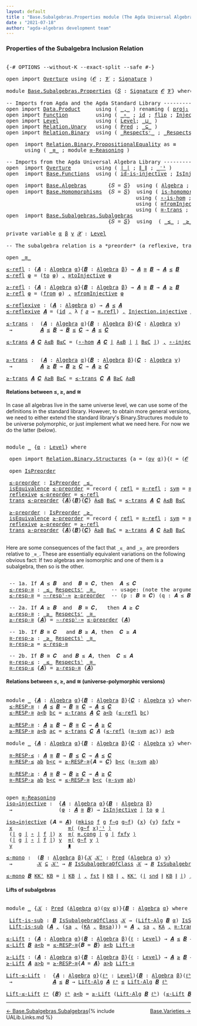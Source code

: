 ```yaml
---
layout: default
title : "Base.Subalgebras.Properties module (The Agda Universal Algebra Library)"
date : "2021-07-18"
author: "agda-algebras development team"
---
```


### <a id="properties-of-the-subalgebra-inclusion-relation">Properties of the Subalgebra Inclusion Relation</a>

<pre class="Agda">

<a id="296" class="Symbol">{-#</a> <a id="300" class="Keyword">OPTIONS</a> <a id="308" class="Pragma">--without-K</a> <a id="320" class="Pragma">--exact-split</a> <a id="334" class="Pragma">--safe</a> <a id="341" class="Symbol">#-}</a>

<a id="346" class="Keyword">open</a> <a id="351" class="Keyword">import</a> <a id="358" href="Overture.html" class="Module">Overture</a> <a id="367" class="Keyword">using</a> <a id="373" class="Symbol">(</a><a id="374" href="Overture.Signatures.html#648" class="Generalizable">𝓞</a> <a id="376" class="Symbol">;</a> <a id="378" href="Overture.Signatures.html#650" class="Generalizable">𝓥</a> <a id="380" class="Symbol">;</a> <a id="382" href="Overture.Signatures.html#3303" class="Function">Signature</a> <a id="392" class="Symbol">)</a>

<a id="395" class="Keyword">module</a> <a id="402" href="Base.Subalgebras.Properties.html" class="Module">Base.Subalgebras.Properties</a> <a id="430" class="Symbol">{</a><a id="431" href="Base.Subalgebras.Properties.html#431" class="Bound">𝑆</a> <a id="433" class="Symbol">:</a> <a id="435" href="Overture.Signatures.html#3303" class="Function">Signature</a> <a id="445" href="Overture.Signatures.html#648" class="Generalizable">𝓞</a> <a id="447" href="Overture.Signatures.html#650" class="Generalizable">𝓥</a><a id="448" class="Symbol">}</a> <a id="450" class="Keyword">where</a>

<a id="457" class="Comment">-- Imports from Agda and the Agda Standard Library -------------------------------</a>
<a id="540" class="Keyword">open</a> <a id="545" class="Keyword">import</a> <a id="552" href="Data.Product.html" class="Module">Data.Product</a>     <a id="569" class="Keyword">using</a> <a id="575" class="Symbol">(</a> <a id="577" href="Agda.Builtin.Sigma.html#236" class="InductiveConstructor Operator">_,_</a> <a id="581" class="Symbol">)</a> <a id="583" class="Keyword">renaming</a> <a id="592" class="Symbol">(</a> <a id="594" href="Agda.Builtin.Sigma.html#252" class="Field">proj₁</a> <a id="600" class="Symbol">to</a> <a id="603" class="Field">fst</a> <a id="607" class="Symbol">;</a> <a id="609" href="Agda.Builtin.Sigma.html#264" class="Field">proj₂</a> <a id="615" class="Symbol">to</a> <a id="618" class="Field">snd</a> <a id="622" class="Symbol">)</a>
<a id="624" class="Keyword">open</a> <a id="629" class="Keyword">import</a> <a id="636" href="Function.html" class="Module">Function</a>         <a id="653" class="Keyword">using</a> <a id="659" class="Symbol">(</a> <a id="661" href="Function.Base.html#1031" class="Function Operator">_∘_</a> <a id="665" class="Symbol">;</a> <a id="667" href="Function.Base.html#615" class="Function">id</a> <a id="670" class="Symbol">;</a> <a id="672" href="Function.Base.html#1554" class="Function">flip</a> <a id="677" class="Symbol">;</a> <a id="679" href="Function.Bundles.html#2240" class="Record">Injection</a> <a id="689" class="Symbol">)</a>
<a id="691" class="Keyword">open</a> <a id="696" class="Keyword">import</a> <a id="703" href="Level.html" class="Module">Level</a>            <a id="720" class="Keyword">using</a> <a id="726" class="Symbol">(</a> <a id="728" href="Agda.Primitive.html#597" class="Postulate">Level</a><a id="733" class="Symbol">;</a> <a id="735" href="Agda.Primitive.html#810" class="Primitive Operator">_⊔_</a> <a id="739" class="Symbol">)</a>
<a id="741" class="Keyword">open</a> <a id="746" class="Keyword">import</a> <a id="753" href="Relation.Unary.html" class="Module">Relation.Unary</a>   <a id="770" class="Keyword">using</a> <a id="776" class="Symbol">(</a> <a id="778" href="Relation.Unary.html#1101" class="Function">Pred</a> <a id="783" class="Symbol">;</a> <a id="785" href="Relation.Unary.html#1742" class="Function Operator">_⊆_</a> <a id="789" class="Symbol">)</a>
<a id="791" class="Keyword">open</a> <a id="796" class="Keyword">import</a> <a id="803" href="Relation.Binary.html" class="Module">Relation.Binary</a>  <a id="820" class="Keyword">using</a> <a id="826" class="Symbol">(</a> <a id="828" href="Relation.Binary.Definitions.html#3861" class="Function Operator">_Respectsʳ_</a> <a id="840" class="Symbol">;</a> <a id="842" href="Relation.Binary.Definitions.html#4026" class="Function Operator">_Respectsˡ_</a> <a id="854" class="Symbol">)</a>

<a id="857" class="Keyword">open</a>  <a id="863" class="Keyword">import</a> <a id="870" href="Relation.Binary.PropositionalEquality.html" class="Module">Relation.Binary.PropositionalEquality</a> <a id="908" class="Symbol">as</a> <a id="911" class="Module">≡</a>
      <a id="919" class="Keyword">using</a> <a id="925" class="Symbol">(</a> <a id="927" href="Agda.Builtin.Equality.html#151" class="Datatype Operator">_≡_</a> <a id="931" class="Symbol">;</a> <a id="933" class="Keyword">module</a> <a id="940" href="Relation.Binary.PropositionalEquality.Core.html#2708" class="Module">≡-Reasoning</a> <a id="952" class="Symbol">)</a>

<a id="955" class="Comment">-- Imports from the Agda Universal Algebra Library --------------------</a>
<a id="1027" class="Keyword">open</a>  <a id="1033" class="Keyword">import</a> <a id="1040" href="Overture.html" class="Module">Overture</a>        <a id="1056" class="Keyword">using</a> <a id="1062" class="Symbol">(</a> <a id="1064" href="Overture.Basic.html#4326" class="Function Operator">∣_∣</a> <a id="1068" class="Symbol">;</a> <a id="1070" href="Overture.Basic.html#4364" class="Function Operator">∥_∥</a> <a id="1074" class="Symbol">;</a> <a id="1076" href="Overture.Basic.html#4920" class="Function Operator">_⁻¹</a> <a id="1080" class="Symbol">)</a>
<a id="1082" class="Keyword">open</a>  <a id="1088" class="Keyword">import</a> <a id="1095" href="Base.Functions.html" class="Module">Base.Functions</a>  <a id="1111" class="Keyword">using</a> <a id="1117" class="Symbol">(</a> <a id="1119" href="Base.Functions.Injective.html#1144" class="Function">id-is-injective</a> <a id="1135" class="Symbol">;</a> <a id="1137" href="Base.Functions.Injective.html#1259" class="Function">IsInjective</a> <a id="1149" class="Symbol">;</a> <a id="1151" href="Base.Functions.Injective.html#1414" class="Function">∘-injective</a> <a id="1163" class="Symbol">)</a>

<a id="1166" class="Keyword">open</a>  <a id="1172" class="Keyword">import</a> <a id="1179" href="Base.Algebras.html" class="Module">Base.Algebras</a>       <a id="1199" class="Symbol">{</a><a id="1200" class="Argument">𝑆</a> <a id="1202" class="Symbol">=</a> <a id="1204" href="Base.Subalgebras.Properties.html#431" class="Bound">𝑆</a><a id="1205" class="Symbol">}</a>  <a id="1208" class="Keyword">using</a> <a id="1214" class="Symbol">(</a> <a id="1216" href="Base.Algebras.Basic.html#2774" class="Function">Algebra</a> <a id="1224" class="Symbol">;</a> <a id="1226" href="Base.Algebras.Basic.html#7180" class="Function">Lift-Alg</a> <a id="1235" class="Symbol">;</a> <a id="1237" href="Base.Algebras.Products.html#3097" class="Function">ov</a> <a id="1240" class="Symbol">)</a>
<a id="1242" class="Keyword">open</a>  <a id="1248" class="Keyword">import</a> <a id="1255" href="Base.Homomorphisms.html" class="Module">Base.Homomorphisms</a>  <a id="1275" class="Symbol">{</a><a id="1276" class="Argument">𝑆</a> <a id="1278" class="Symbol">=</a> <a id="1280" href="Base.Subalgebras.Properties.html#431" class="Bound">𝑆</a><a id="1281" class="Symbol">}</a>  <a id="1284" class="Keyword">using</a> <a id="1290" class="Symbol">(</a> <a id="1292" href="Base.Homomorphisms.Basic.html#2625" class="Function">is-homomorphism</a> <a id="1308" class="Symbol">;</a> <a id="1310" href="Base.Homomorphisms.Properties.html#1458" class="Function">∘-hom</a> <a id="1316" class="Symbol">)</a>
                                          <a id="1360" class="Keyword">using</a> <a id="1366" class="Symbol">(</a> <a id="1368" href="Base.Homomorphisms.Properties.html#1774" class="Function">∘-is-hom</a> <a id="1377" class="Symbol">;</a> <a id="1379" href="Base.Homomorphisms.Isomorphisms.html#2018" class="Record Operator">_≅_</a> <a id="1383" class="Symbol">;</a> <a id="1385" href="Base.Homomorphisms.Isomorphisms.html#3508" class="Function">≅toInjective</a> <a id="1398" class="Symbol">)</a>
                                          <a id="1442" class="Keyword">using</a> <a id="1448" class="Symbol">(</a> <a id="1450" href="Base.Homomorphisms.Isomorphisms.html#3842" class="Function">≅fromInjective</a> <a id="1465" class="Symbol">;</a> <a id="1467" href="Base.Homomorphisms.Isomorphisms.html#2874" class="Function">≅-refl</a> <a id="1474" class="Symbol">;</a> <a id="1476" href="Base.Homomorphisms.Isomorphisms.html#2968" class="Function">≅-sym</a> <a id="1482" class="Symbol">)</a>
                                          <a id="1526" class="Keyword">using</a> <a id="1532" class="Symbol">(</a> <a id="1534" href="Base.Homomorphisms.Isomorphisms.html#3057" class="Function">≅-trans</a> <a id="1542" class="Symbol">;</a> <a id="1544" href="Base.Homomorphisms.Isomorphisms.html#4417" class="Function">Lift-≅</a> <a id="1551" class="Symbol">;</a> <a id="1553" href="Base.Homomorphisms.Isomorphisms.html#2108" class="InductiveConstructor">mkiso</a> <a id="1559" class="Symbol">)</a>
<a id="1561" class="Keyword">open</a>  <a id="1567" class="Keyword">import</a> <a id="1574" href="Base.Subalgebras.Subalgebras.html" class="Module">Base.Subalgebras.Subalgebras</a>
                                 <a id="1636" class="Symbol">{</a><a id="1637" class="Argument">𝑆</a> <a id="1639" class="Symbol">=</a> <a id="1641" href="Base.Subalgebras.Properties.html#431" class="Bound">𝑆</a><a id="1642" class="Symbol">}</a>  <a id="1645" class="Keyword">using</a>  <a id="1652" class="Symbol">(</a> <a id="1654" href="Base.Subalgebras.Subalgebras.html#1868" class="Function Operator">_≤_</a> <a id="1658" class="Symbol">;</a> <a id="1660" href="Base.Subalgebras.Subalgebras.html#2017" class="Function Operator">_≥_</a> <a id="1664" class="Symbol">;</a> <a id="1666" href="Base.Subalgebras.Subalgebras.html#5385" class="Function Operator">_IsSubalgebraOfClass_</a> <a id="1688" class="Symbol">)</a>

<a id="1691" class="Keyword">private</a> <a id="1699" class="Keyword">variable</a> <a id="1708" href="Base.Subalgebras.Properties.html#1708" class="Generalizable">α</a> <a id="1710" href="Base.Subalgebras.Properties.html#1710" class="Generalizable">β</a> <a id="1712" href="Base.Subalgebras.Properties.html#1712" class="Generalizable">γ</a> <a id="1714" href="Base.Subalgebras.Properties.html#1714" class="Generalizable">𝓧</a> <a id="1716" class="Symbol">:</a> <a id="1718" href="Agda.Primitive.html#597" class="Postulate">Level</a>

<a id="1725" class="Comment">-- The subalgebra relation is a *preorder* (a reflexive, transitive, binary relation).</a>

<a id="1813" class="Keyword">open</a> <a id="1818" href="Base.Homomorphisms.Isomorphisms.html#2018" class="Module Operator">_≅_</a>

<a id="≤-refl"></a><a id="1823" href="Base.Subalgebras.Properties.html#1823" class="Function">≤-refl</a> <a id="1830" class="Symbol">:</a> <a id="1832" class="Symbol">{</a><a id="1833" href="Base.Subalgebras.Properties.html#1833" class="Bound">𝑨</a> <a id="1835" class="Symbol">:</a> <a id="1837" href="Base.Algebras.Basic.html#2774" class="Function">Algebra</a> <a id="1845" href="Base.Subalgebras.Properties.html#1708" class="Generalizable">α</a><a id="1846" class="Symbol">}{</a><a id="1848" href="Base.Subalgebras.Properties.html#1848" class="Bound">𝑩</a> <a id="1850" class="Symbol">:</a> <a id="1852" href="Base.Algebras.Basic.html#2774" class="Function">Algebra</a> <a id="1860" href="Base.Subalgebras.Properties.html#1710" class="Generalizable">β</a><a id="1861" class="Symbol">}</a> <a id="1863" class="Symbol">→</a> <a id="1865" href="Base.Subalgebras.Properties.html#1833" class="Bound">𝑨</a> <a id="1867" href="Base.Homomorphisms.Isomorphisms.html#2018" class="Record Operator">≅</a> <a id="1869" href="Base.Subalgebras.Properties.html#1848" class="Bound">𝑩</a> <a id="1871" class="Symbol">→</a> <a id="1873" href="Base.Subalgebras.Properties.html#1833" class="Bound">𝑨</a> <a id="1875" href="Base.Subalgebras.Subalgebras.html#1868" class="Function Operator">≤</a> <a id="1877" href="Base.Subalgebras.Properties.html#1848" class="Bound">𝑩</a>
<a id="1879" href="Base.Subalgebras.Properties.html#1823" class="Function">≤-refl</a> <a id="1886" href="Base.Subalgebras.Properties.html#1886" class="Bound">φ</a> <a id="1888" class="Symbol">=</a> <a id="1890" class="Symbol">(</a><a id="1891" href="Base.Homomorphisms.Isomorphisms.html#2123" class="Field">to</a> <a id="1894" href="Base.Subalgebras.Properties.html#1886" class="Bound">φ</a><a id="1895" class="Symbol">)</a> <a id="1897" href="Agda.Builtin.Sigma.html#236" class="InductiveConstructor Operator">,</a> <a id="1899" href="Base.Homomorphisms.Isomorphisms.html#3508" class="Function">≅toInjective</a> <a id="1912" href="Base.Subalgebras.Properties.html#1886" class="Bound">φ</a>

<a id="≥-refl"></a><a id="1915" href="Base.Subalgebras.Properties.html#1915" class="Function">≥-refl</a> <a id="1922" class="Symbol">:</a> <a id="1924" class="Symbol">{</a><a id="1925" href="Base.Subalgebras.Properties.html#1925" class="Bound">𝑨</a> <a id="1927" class="Symbol">:</a> <a id="1929" href="Base.Algebras.Basic.html#2774" class="Function">Algebra</a> <a id="1937" href="Base.Subalgebras.Properties.html#1708" class="Generalizable">α</a><a id="1938" class="Symbol">}{</a><a id="1940" href="Base.Subalgebras.Properties.html#1940" class="Bound">𝑩</a> <a id="1942" class="Symbol">:</a> <a id="1944" href="Base.Algebras.Basic.html#2774" class="Function">Algebra</a> <a id="1952" href="Base.Subalgebras.Properties.html#1710" class="Generalizable">β</a><a id="1953" class="Symbol">}</a> <a id="1955" class="Symbol">→</a> <a id="1957" href="Base.Subalgebras.Properties.html#1925" class="Bound">𝑨</a> <a id="1959" href="Base.Homomorphisms.Isomorphisms.html#2018" class="Record Operator">≅</a> <a id="1961" href="Base.Subalgebras.Properties.html#1940" class="Bound">𝑩</a> <a id="1963" class="Symbol">→</a> <a id="1965" href="Base.Subalgebras.Properties.html#1925" class="Bound">𝑨</a> <a id="1967" href="Base.Subalgebras.Subalgebras.html#2017" class="Function Operator">≥</a> <a id="1969" href="Base.Subalgebras.Properties.html#1940" class="Bound">𝑩</a>
<a id="1971" href="Base.Subalgebras.Properties.html#1915" class="Function">≥-refl</a> <a id="1978" href="Base.Subalgebras.Properties.html#1978" class="Bound">φ</a> <a id="1980" class="Symbol">=</a> <a id="1982" class="Symbol">(</a><a id="1983" href="Base.Homomorphisms.Isomorphisms.html#2138" class="Field">from</a> <a id="1988" href="Base.Subalgebras.Properties.html#1978" class="Bound">φ</a><a id="1989" class="Symbol">)</a> <a id="1991" href="Agda.Builtin.Sigma.html#236" class="InductiveConstructor Operator">,</a> <a id="1993" href="Base.Homomorphisms.Isomorphisms.html#3842" class="Function">≅fromInjective</a> <a id="2008" href="Base.Subalgebras.Properties.html#1978" class="Bound">φ</a>

<a id="≤-reflexive"></a><a id="2011" href="Base.Subalgebras.Properties.html#2011" class="Function">≤-reflexive</a> <a id="2023" class="Symbol">:</a> <a id="2025" class="Symbol">(</a><a id="2026" href="Base.Subalgebras.Properties.html#2026" class="Bound">𝑨</a> <a id="2028" class="Symbol">:</a> <a id="2030" href="Base.Algebras.Basic.html#2774" class="Function">Algebra</a> <a id="2038" href="Base.Subalgebras.Properties.html#1708" class="Generalizable">α</a><a id="2039" class="Symbol">)</a> <a id="2041" class="Symbol">→</a> <a id="2043" href="Base.Subalgebras.Properties.html#2026" class="Bound">𝑨</a> <a id="2045" href="Base.Subalgebras.Subalgebras.html#1868" class="Function Operator">≤</a> <a id="2047" href="Base.Subalgebras.Properties.html#2026" class="Bound">𝑨</a>
<a id="2049" href="Base.Subalgebras.Properties.html#2011" class="Function">≤-reflexive</a> <a id="2061" href="Base.Subalgebras.Properties.html#2061" class="Bound">𝑨</a> <a id="2063" class="Symbol">=</a> <a id="2065" class="Symbol">(</a><a id="2066" href="Function.Base.html#615" class="Function">id</a> <a id="2069" href="Agda.Builtin.Sigma.html#236" class="InductiveConstructor Operator">,</a> <a id="2071" class="Symbol">λ</a> <a id="2073" href="Base.Subalgebras.Properties.html#2073" class="Bound">𝑓</a> <a id="2075" href="Base.Subalgebras.Properties.html#2075" class="Bound">𝑎</a> <a id="2077" class="Symbol">→</a> <a id="2079" href="Agda.Builtin.Equality.html#208" class="InductiveConstructor">≡.refl</a><a id="2085" class="Symbol">)</a> <a id="2087" href="Agda.Builtin.Sigma.html#236" class="InductiveConstructor Operator">,</a> <a id="2089" href="Function.Bundles.html#2366" class="Field">Injection.injective</a> <a id="2109" href="Base.Functions.Injective.html#1144" class="Function">id-is-injective</a>

<a id="≤-trans"></a><a id="2126" href="Base.Subalgebras.Properties.html#2126" class="Function">≤-trans</a> <a id="2134" class="Symbol">:</a>  <a id="2137" class="Symbol">(</a><a id="2138" href="Base.Subalgebras.Properties.html#2138" class="Bound">𝑨</a> <a id="2140" class="Symbol">:</a> <a id="2142" href="Base.Algebras.Basic.html#2774" class="Function">Algebra</a> <a id="2150" href="Base.Subalgebras.Properties.html#1708" class="Generalizable">α</a><a id="2151" class="Symbol">){</a><a id="2153" href="Base.Subalgebras.Properties.html#2153" class="Bound">𝑩</a> <a id="2155" class="Symbol">:</a> <a id="2157" href="Base.Algebras.Basic.html#2774" class="Function">Algebra</a> <a id="2165" href="Base.Subalgebras.Properties.html#1710" class="Generalizable">β</a><a id="2166" class="Symbol">}(</a><a id="2168" href="Base.Subalgebras.Properties.html#2168" class="Bound">𝑪</a> <a id="2170" class="Symbol">:</a> <a id="2172" href="Base.Algebras.Basic.html#2774" class="Function">Algebra</a> <a id="2180" href="Base.Subalgebras.Properties.html#1712" class="Generalizable">γ</a><a id="2181" class="Symbol">)</a>
 <a id="2184" class="Symbol">→</a>         <a id="2194" href="Base.Subalgebras.Properties.html#2138" class="Bound">𝑨</a> <a id="2196" href="Base.Subalgebras.Subalgebras.html#1868" class="Function Operator">≤</a> <a id="2198" href="Base.Subalgebras.Properties.html#2153" class="Bound">𝑩</a> <a id="2200" class="Symbol">→</a> <a id="2202" href="Base.Subalgebras.Properties.html#2153" class="Bound">𝑩</a> <a id="2204" href="Base.Subalgebras.Subalgebras.html#1868" class="Function Operator">≤</a> <a id="2206" href="Base.Subalgebras.Properties.html#2168" class="Bound">𝑪</a> <a id="2208" class="Symbol">→</a> <a id="2210" href="Base.Subalgebras.Properties.html#2138" class="Bound">𝑨</a> <a id="2212" href="Base.Subalgebras.Subalgebras.html#1868" class="Function Operator">≤</a> <a id="2214" href="Base.Subalgebras.Properties.html#2168" class="Bound">𝑪</a>

<a id="2217" href="Base.Subalgebras.Properties.html#2126" class="Function">≤-trans</a> <a id="2225" href="Base.Subalgebras.Properties.html#2225" class="Bound">𝑨</a> <a id="2227" href="Base.Subalgebras.Properties.html#2227" class="Bound">𝑪</a> <a id="2229" href="Base.Subalgebras.Properties.html#2229" class="Bound">A≤B</a> <a id="2233" href="Base.Subalgebras.Properties.html#2233" class="Bound">B≤C</a> <a id="2237" class="Symbol">=</a> <a id="2239" class="Symbol">(</a><a id="2240" href="Base.Homomorphisms.Properties.html#1458" class="Function">∘-hom</a> <a id="2246" href="Base.Subalgebras.Properties.html#2225" class="Bound">𝑨</a> <a id="2248" href="Base.Subalgebras.Properties.html#2227" class="Bound">𝑪</a> <a id="2250" href="Overture.Basic.html#4326" class="Function Operator">∣</a> <a id="2252" href="Base.Subalgebras.Properties.html#2229" class="Bound">A≤B</a> <a id="2256" href="Overture.Basic.html#4326" class="Function Operator">∣</a> <a id="2258" href="Overture.Basic.html#4326" class="Function Operator">∣</a> <a id="2260" href="Base.Subalgebras.Properties.html#2233" class="Bound">B≤C</a> <a id="2264" href="Overture.Basic.html#4326" class="Function Operator">∣</a><a id="2265" class="Symbol">)</a> <a id="2267" href="Agda.Builtin.Sigma.html#236" class="InductiveConstructor Operator">,</a> <a id="2269" href="Base.Functions.Injective.html#1414" class="Function">∘-injective</a> <a id="2281" href="Overture.Basic.html#4364" class="Function Operator">∥</a> <a id="2283" href="Base.Subalgebras.Properties.html#2229" class="Bound">A≤B</a> <a id="2287" href="Overture.Basic.html#4364" class="Function Operator">∥</a> <a id="2289" href="Overture.Basic.html#4364" class="Function Operator">∥</a> <a id="2291" href="Base.Subalgebras.Properties.html#2233" class="Bound">B≤C</a> <a id="2295" href="Overture.Basic.html#4364" class="Function Operator">∥</a>


<a id="≥-trans"></a><a id="2299" href="Base.Subalgebras.Properties.html#2299" class="Function">≥-trans</a> <a id="2307" class="Symbol">:</a>  <a id="2310" class="Symbol">(</a><a id="2311" href="Base.Subalgebras.Properties.html#2311" class="Bound">𝑨</a> <a id="2313" class="Symbol">:</a> <a id="2315" href="Base.Algebras.Basic.html#2774" class="Function">Algebra</a> <a id="2323" href="Base.Subalgebras.Properties.html#1708" class="Generalizable">α</a><a id="2324" class="Symbol">){</a><a id="2326" href="Base.Subalgebras.Properties.html#2326" class="Bound">𝑩</a> <a id="2328" class="Symbol">:</a> <a id="2330" href="Base.Algebras.Basic.html#2774" class="Function">Algebra</a> <a id="2338" href="Base.Subalgebras.Properties.html#1710" class="Generalizable">β</a><a id="2339" class="Symbol">}(</a><a id="2341" href="Base.Subalgebras.Properties.html#2341" class="Bound">𝑪</a> <a id="2343" class="Symbol">:</a> <a id="2345" href="Base.Algebras.Basic.html#2774" class="Function">Algebra</a> <a id="2353" href="Base.Subalgebras.Properties.html#1712" class="Generalizable">γ</a><a id="2354" class="Symbol">)</a>
 <a id="2357" class="Symbol">→</a>         <a id="2367" href="Base.Subalgebras.Properties.html#2311" class="Bound">𝑨</a> <a id="2369" href="Base.Subalgebras.Subalgebras.html#2017" class="Function Operator">≥</a> <a id="2371" href="Base.Subalgebras.Properties.html#2326" class="Bound">𝑩</a> <a id="2373" class="Symbol">→</a> <a id="2375" href="Base.Subalgebras.Properties.html#2326" class="Bound">𝑩</a> <a id="2377" href="Base.Subalgebras.Subalgebras.html#2017" class="Function Operator">≥</a> <a id="2379" href="Base.Subalgebras.Properties.html#2341" class="Bound">𝑪</a> <a id="2381" class="Symbol">→</a> <a id="2383" href="Base.Subalgebras.Properties.html#2311" class="Bound">𝑨</a> <a id="2385" href="Base.Subalgebras.Subalgebras.html#2017" class="Function Operator">≥</a> <a id="2387" href="Base.Subalgebras.Properties.html#2341" class="Bound">𝑪</a>

<a id="2390" href="Base.Subalgebras.Properties.html#2299" class="Function">≥-trans</a> <a id="2398" href="Base.Subalgebras.Properties.html#2398" class="Bound">𝑨</a> <a id="2400" href="Base.Subalgebras.Properties.html#2400" class="Bound">𝑪</a> <a id="2402" href="Base.Subalgebras.Properties.html#2402" class="Bound">A≥B</a> <a id="2406" href="Base.Subalgebras.Properties.html#2406" class="Bound">B≥C</a> <a id="2410" class="Symbol">=</a> <a id="2412" href="Base.Subalgebras.Properties.html#2126" class="Function">≤-trans</a> <a id="2420" href="Base.Subalgebras.Properties.html#2400" class="Bound">𝑪</a> <a id="2422" href="Base.Subalgebras.Properties.html#2398" class="Bound">𝑨</a> <a id="2424" href="Base.Subalgebras.Properties.html#2406" class="Bound">B≥C</a> <a id="2428" href="Base.Subalgebras.Properties.html#2402" class="Bound">A≥B</a>
</pre>

#### <a id="relations-between">Relations between ≤, ≥, and ≅</a>

In case all algebras live in the same universe level, we can use some of the definitions
in the standard library. However, to obtain more general versions, we need to either
extend the standard library's Binary.Structures module to be universe polymorphic, or
just implement what we need here.  For now we do the latter (below).

<pre class="Agda">

<a id="2854" class="Keyword">module</a> <a id="2861" href="Base.Subalgebras.Properties.html#2861" class="Module">_</a> <a id="2863" class="Symbol">{</a><a id="2864" href="Base.Subalgebras.Properties.html#2864" class="Bound">α</a> <a id="2866" class="Symbol">:</a> <a id="2868" href="Agda.Primitive.html#597" class="Postulate">Level</a><a id="2873" class="Symbol">}</a> <a id="2875" class="Keyword">where</a>

 <a id="2883" class="Keyword">open</a> <a id="2888" class="Keyword">import</a> <a id="2895" href="Relation.Binary.Structures.html" class="Module">Relation.Binary.Structures</a> <a id="2922" class="Symbol">{</a><a id="2923" class="Argument">a</a> <a id="2925" class="Symbol">=</a> <a id="2927" class="Symbol">(</a><a id="2928" href="Base.Algebras.Products.html#3097" class="Function">ov</a> <a id="2931" href="Base.Subalgebras.Properties.html#2864" class="Bound">α</a><a id="2932" class="Symbol">)}{</a><a id="2935" class="Argument">ℓ</a> <a id="2937" class="Symbol">=</a> <a id="2939" class="Symbol">(</a><a id="2940" href="Base.Subalgebras.Properties.html#445" class="Bound">𝓞</a> <a id="2942" href="Agda.Primitive.html#810" class="Primitive Operator">⊔</a> <a id="2944" href="Base.Subalgebras.Properties.html#447" class="Bound">𝓥</a> <a id="2946" href="Agda.Primitive.html#810" class="Primitive Operator">⊔</a> <a id="2948" href="Base.Subalgebras.Properties.html#2864" class="Bound">α</a><a id="2949" class="Symbol">)}</a> <a id="2952" class="Symbol">(</a><a id="2953" href="Base.Homomorphisms.Isomorphisms.html#2018" class="Record Operator">_≅_</a> <a id="2957" class="Symbol">{</a><a id="2958" href="Base.Subalgebras.Properties.html#2864" class="Bound">α</a><a id="2959" class="Symbol">}{</a><a id="2961" href="Base.Subalgebras.Properties.html#2864" class="Bound">α</a><a id="2962" class="Symbol">})</a>

 <a id="2967" class="Keyword">open</a> <a id="2972" href="Relation.Binary.Structures.html#2163" class="Module">IsPreorder</a>

 <a id="2985" href="Base.Subalgebras.Properties.html#2985" class="Function">≤-preorder</a> <a id="2996" class="Symbol">:</a> <a id="2998" href="Relation.Binary.Structures.html#2163" class="Record">IsPreorder</a> <a id="3009" href="Base.Subalgebras.Subalgebras.html#1868" class="Function Operator">_≤_</a>
 <a id="3014" href="Relation.Binary.Structures.html#2228" class="Field">isEquivalence</a> <a id="3028" href="Base.Subalgebras.Properties.html#2985" class="Function">≤-preorder</a> <a id="3039" class="Symbol">=</a> <a id="3041" class="Keyword">record</a> <a id="3048" class="Symbol">{</a> <a id="3050" href="Relation.Binary.Structures.html#1568" class="Field">refl</a> <a id="3055" class="Symbol">=</a> <a id="3057" href="Base.Homomorphisms.Isomorphisms.html#2874" class="Function">≅-refl</a> <a id="3064" class="Symbol">;</a> <a id="3066" href="Relation.Binary.Structures.html#1594" class="Field">sym</a> <a id="3070" class="Symbol">=</a> <a id="3072" href="Base.Homomorphisms.Isomorphisms.html#2968" class="Function">≅-sym</a> <a id="3078" class="Symbol">;</a> <a id="3080" href="Relation.Binary.Structures.html#1620" class="Field">trans</a> <a id="3086" class="Symbol">=</a> <a id="3088" href="Base.Homomorphisms.Isomorphisms.html#3057" class="Function">≅-trans</a> <a id="3096" class="Symbol">}</a>
 <a id="3099" href="Relation.Binary.Structures.html#2331" class="Field">reflexive</a> <a id="3109" href="Base.Subalgebras.Properties.html#2985" class="Function">≤-preorder</a> <a id="3120" class="Symbol">=</a> <a id="3122" href="Base.Subalgebras.Properties.html#1823" class="Function">≤-refl</a>
 <a id="3130" href="Relation.Binary.Structures.html#2361" class="Field">trans</a> <a id="3136" href="Base.Subalgebras.Properties.html#2985" class="Function">≤-preorder</a> <a id="3147" class="Symbol">{</a><a id="3148" href="Base.Subalgebras.Properties.html#3148" class="Bound">𝑨</a><a id="3149" class="Symbol">}{</a><a id="3151" href="Base.Subalgebras.Properties.html#3151" class="Bound">𝑩</a><a id="3152" class="Symbol">}{</a><a id="3154" href="Base.Subalgebras.Properties.html#3154" class="Bound">𝑪</a><a id="3155" class="Symbol">}</a> <a id="3157" href="Base.Subalgebras.Properties.html#3157" class="Bound">A≤B</a> <a id="3161" href="Base.Subalgebras.Properties.html#3161" class="Bound">B≤C</a> <a id="3165" class="Symbol">=</a> <a id="3167" href="Base.Subalgebras.Properties.html#2126" class="Function">≤-trans</a> <a id="3175" href="Base.Subalgebras.Properties.html#3148" class="Bound">𝑨</a> <a id="3177" href="Base.Subalgebras.Properties.html#3154" class="Bound">𝑪</a> <a id="3179" href="Base.Subalgebras.Properties.html#3157" class="Bound">A≤B</a> <a id="3183" href="Base.Subalgebras.Properties.html#3161" class="Bound">B≤C</a>

 <a id="3189" href="Base.Subalgebras.Properties.html#3189" class="Function">≥-preorder</a> <a id="3200" class="Symbol">:</a> <a id="3202" href="Relation.Binary.Structures.html#2163" class="Record">IsPreorder</a> <a id="3213" href="Base.Subalgebras.Subalgebras.html#2017" class="Function Operator">_≥_</a>
 <a id="3218" href="Relation.Binary.Structures.html#2228" class="Field">isEquivalence</a> <a id="3232" href="Base.Subalgebras.Properties.html#3189" class="Function">≥-preorder</a> <a id="3243" class="Symbol">=</a> <a id="3245" class="Keyword">record</a> <a id="3252" class="Symbol">{</a> <a id="3254" href="Relation.Binary.Structures.html#1568" class="Field">refl</a> <a id="3259" class="Symbol">=</a> <a id="3261" href="Base.Homomorphisms.Isomorphisms.html#2874" class="Function">≅-refl</a> <a id="3268" class="Symbol">;</a> <a id="3270" href="Relation.Binary.Structures.html#1594" class="Field">sym</a> <a id="3274" class="Symbol">=</a> <a id="3276" href="Base.Homomorphisms.Isomorphisms.html#2968" class="Function">≅-sym</a> <a id="3282" class="Symbol">;</a> <a id="3284" href="Relation.Binary.Structures.html#1620" class="Field">trans</a> <a id="3290" class="Symbol">=</a> <a id="3292" href="Base.Homomorphisms.Isomorphisms.html#3057" class="Function">≅-trans</a> <a id="3300" class="Symbol">}</a>
 <a id="3303" href="Relation.Binary.Structures.html#2331" class="Field">reflexive</a> <a id="3313" href="Base.Subalgebras.Properties.html#3189" class="Function">≥-preorder</a> <a id="3324" class="Symbol">=</a> <a id="3326" href="Base.Subalgebras.Properties.html#1915" class="Function">≥-refl</a>
 <a id="3334" href="Relation.Binary.Structures.html#2361" class="Field">trans</a> <a id="3340" href="Base.Subalgebras.Properties.html#3189" class="Function">≥-preorder</a> <a id="3351" class="Symbol">{</a><a id="3352" href="Base.Subalgebras.Properties.html#3352" class="Bound">𝑨</a><a id="3353" class="Symbol">}{</a><a id="3355" href="Base.Subalgebras.Properties.html#3355" class="Bound">𝑩</a><a id="3356" class="Symbol">}{</a><a id="3358" href="Base.Subalgebras.Properties.html#3358" class="Bound">𝑪</a><a id="3359" class="Symbol">}</a> <a id="3361" href="Base.Subalgebras.Properties.html#3361" class="Bound">A≥B</a> <a id="3365" href="Base.Subalgebras.Properties.html#3365" class="Bound">B≥C</a> <a id="3369" class="Symbol">=</a> <a id="3371" href="Base.Subalgebras.Properties.html#2299" class="Function">≥-trans</a> <a id="3379" href="Base.Subalgebras.Properties.html#3352" class="Bound">𝑨</a> <a id="3381" href="Base.Subalgebras.Properties.html#3358" class="Bound">𝑪</a> <a id="3383" href="Base.Subalgebras.Properties.html#3361" class="Bound">A≥B</a> <a id="3387" href="Base.Subalgebras.Properties.html#3365" class="Bound">B≥C</a>

</pre>

Here are some consequences of the fact that `_≤_` and `_≥_` are preorders relative
to `_≅_`. These are essentially equivalent variations on the following obvious fact:
If two algebras are isomorphic and one of them is a subalgebra, then so is the other.

<pre class="Agda">

 <a id="3674" class="Comment">-- 1a. If 𝑨 ≤ 𝑩  and  𝑩 ≅ 𝑪, then  𝑨 ≤ 𝑪</a>
 <a id="3716" href="Base.Subalgebras.Properties.html#3716" class="Function">≤-resp-≅</a> <a id="3725" class="Symbol">:</a> <a id="3727" href="Base.Subalgebras.Subalgebras.html#1868" class="Function Operator">_≤_</a> <a id="3731" href="Relation.Binary.Definitions.html#3861" class="Function Operator">Respectsʳ</a> <a id="3741" href="Base.Homomorphisms.Isomorphisms.html#2018" class="Record Operator">_≅_</a>     <a id="3749" class="Comment">-- usage: (note the argument order)</a>
 <a id="3786" href="Base.Subalgebras.Properties.html#3716" class="Function">≤-resp-≅</a> <a id="3795" class="Symbol">=</a> <a id="3797" href="Relation.Binary.Structures.html#2489" class="Function">∼-respˡ-≈</a> <a id="3807" href="Base.Subalgebras.Properties.html#3189" class="Function">≥-preorder</a>  <a id="3819" class="Comment">-- (p : 𝑩 ≅ 𝑪) (q : 𝑨 ≤ 𝑩) → (≤-resp-≅ p q) : 𝑨 ≤ 𝑪</a>

 <a id="3873" class="Comment">-- 2a. If 𝑨 ≥ 𝑩  and  𝑩 ≅ 𝑪,   then 𝑨 ≥ 𝑪</a>
 <a id="3916" href="Base.Subalgebras.Properties.html#3916" class="Function">≥-resp-≅</a> <a id="3925" class="Symbol">:</a> <a id="3927" href="Base.Subalgebras.Subalgebras.html#2017" class="Function Operator">_≥_</a> <a id="3931" href="Relation.Binary.Definitions.html#3861" class="Function Operator">Respectsʳ</a> <a id="3941" href="Base.Homomorphisms.Isomorphisms.html#2018" class="Record Operator">_≅_</a>
 <a id="3946" href="Base.Subalgebras.Properties.html#3916" class="Function">≥-resp-≅</a> <a id="3955" class="Symbol">{</a><a id="3956" href="Base.Subalgebras.Properties.html#3956" class="Bound">𝑨</a><a id="3957" class="Symbol">}</a> <a id="3959" class="Symbol">=</a> <a id="3961" href="Relation.Binary.Structures.html#2489" class="Function">∼-respˡ-≈</a> <a id="3971" href="Base.Subalgebras.Properties.html#2985" class="Function">≤-preorder</a> <a id="3982" class="Symbol">{</a><a id="3983" href="Base.Subalgebras.Properties.html#3956" class="Bound">𝑨</a><a id="3984" class="Symbol">}</a>

 <a id="3988" class="Comment">-- 1b. If 𝑩 ≅ 𝑪   and 𝑩 ≥ 𝑨, then  𝑪 ≥ 𝑨</a>
 <a id="4030" href="Base.Subalgebras.Properties.html#4030" class="Function">≅-resp-≥</a> <a id="4039" class="Symbol">:</a> <a id="4041" href="Base.Subalgebras.Subalgebras.html#2017" class="Function Operator">_≥_</a> <a id="4045" href="Relation.Binary.Definitions.html#4026" class="Function Operator">Respectsˡ</a> <a id="4055" href="Base.Homomorphisms.Isomorphisms.html#2018" class="Record Operator">_≅_</a>
 <a id="4060" href="Base.Subalgebras.Properties.html#4030" class="Function">≅-resp-≥</a> <a id="4069" class="Symbol">=</a> <a id="4071" href="Base.Subalgebras.Properties.html#3716" class="Function">≤-resp-≅</a>

 <a id="4082" class="Comment">-- 2b. If 𝑩 ≅ 𝑪  and 𝑩 ≤ 𝑨, then  𝑪 ≤ 𝑨</a>
 <a id="4123" href="Base.Subalgebras.Properties.html#4123" class="Function">≅-resp-≤</a> <a id="4132" class="Symbol">:</a> <a id="4134" href="Base.Subalgebras.Subalgebras.html#1868" class="Function Operator">_≤_</a> <a id="4138" href="Relation.Binary.Definitions.html#4026" class="Function Operator">Respectsˡ</a> <a id="4148" href="Base.Homomorphisms.Isomorphisms.html#2018" class="Record Operator">_≅_</a>
 <a id="4153" href="Base.Subalgebras.Properties.html#4123" class="Function">≅-resp-≤</a> <a id="4162" class="Symbol">{</a><a id="4163" href="Base.Subalgebras.Properties.html#4163" class="Bound">𝑨</a><a id="4164" class="Symbol">}</a> <a id="4166" class="Symbol">=</a> <a id="4168" href="Base.Subalgebras.Properties.html#3916" class="Function">≥-resp-≅</a> <a id="4177" class="Symbol">{</a><a id="4178" href="Base.Subalgebras.Properties.html#4163" class="Bound">𝑨</a><a id="4179" class="Symbol">}</a>
</pre>

#### <a id="relations-between-polymorphic-versions)">Relations between ≤, ≥, and ≅ (universe-polymorphic versions)</a>

<pre class="Agda">

<a id="4327" class="Keyword">module</a> <a id="4334" href="Base.Subalgebras.Properties.html#4334" class="Module">_</a> <a id="4336" class="Symbol">{</a><a id="4337" href="Base.Subalgebras.Properties.html#4337" class="Bound">𝑨</a> <a id="4339" class="Symbol">:</a> <a id="4341" href="Base.Algebras.Basic.html#2774" class="Function">Algebra</a> <a id="4349" href="Base.Subalgebras.Properties.html#1708" class="Generalizable">α</a><a id="4350" class="Symbol">}{</a><a id="4352" href="Base.Subalgebras.Properties.html#4352" class="Bound">𝑩</a> <a id="4354" class="Symbol">:</a> <a id="4356" href="Base.Algebras.Basic.html#2774" class="Function">Algebra</a> <a id="4364" href="Base.Subalgebras.Properties.html#1710" class="Generalizable">β</a><a id="4365" class="Symbol">}{</a><a id="4367" href="Base.Subalgebras.Properties.html#4367" class="Bound">𝑪</a> <a id="4369" class="Symbol">:</a> <a id="4371" href="Base.Algebras.Basic.html#2774" class="Function">Algebra</a> <a id="4379" href="Base.Subalgebras.Properties.html#1712" class="Generalizable">γ</a><a id="4380" class="Symbol">}</a> <a id="4382" class="Keyword">where</a>
 <a id="4389" href="Base.Subalgebras.Properties.html#4389" class="Function">≤-RESP-≅</a> <a id="4398" class="Symbol">:</a> <a id="4400" href="Base.Subalgebras.Properties.html#4337" class="Bound">𝑨</a> <a id="4402" href="Base.Subalgebras.Subalgebras.html#1868" class="Function Operator">≤</a> <a id="4404" href="Base.Subalgebras.Properties.html#4352" class="Bound">𝑩</a> <a id="4406" class="Symbol">→</a> <a id="4408" href="Base.Subalgebras.Properties.html#4352" class="Bound">𝑩</a> <a id="4410" href="Base.Homomorphisms.Isomorphisms.html#2018" class="Record Operator">≅</a> <a id="4412" href="Base.Subalgebras.Properties.html#4367" class="Bound">𝑪</a> <a id="4414" class="Symbol">→</a> <a id="4416" href="Base.Subalgebras.Properties.html#4337" class="Bound">𝑨</a> <a id="4418" href="Base.Subalgebras.Subalgebras.html#1868" class="Function Operator">≤</a> <a id="4420" href="Base.Subalgebras.Properties.html#4367" class="Bound">𝑪</a>
 <a id="4423" href="Base.Subalgebras.Properties.html#4389" class="Function">≤-RESP-≅</a> <a id="4432" href="Base.Subalgebras.Properties.html#4432" class="Bound">a&lt;b</a> <a id="4436" href="Base.Subalgebras.Properties.html#4436" class="Bound">bc</a> <a id="4439" class="Symbol">=</a> <a id="4441" href="Base.Subalgebras.Properties.html#2126" class="Function">≤-trans</a> <a id="4449" href="Base.Subalgebras.Properties.html#4337" class="Bound">𝑨</a> <a id="4451" href="Base.Subalgebras.Properties.html#4367" class="Bound">𝑪</a> <a id="4453" href="Base.Subalgebras.Properties.html#4432" class="Bound">a&lt;b</a> <a id="4457" class="Symbol">(</a><a id="4458" href="Base.Subalgebras.Properties.html#1823" class="Function">≤-refl</a> <a id="4465" href="Base.Subalgebras.Properties.html#4436" class="Bound">bc</a><a id="4467" class="Symbol">)</a>

 <a id="4471" href="Base.Subalgebras.Properties.html#4471" class="Function">≥-RESP-≅</a> <a id="4480" class="Symbol">:</a> <a id="4482" href="Base.Subalgebras.Properties.html#4337" class="Bound">𝑨</a> <a id="4484" href="Base.Subalgebras.Subalgebras.html#2017" class="Function Operator">≥</a> <a id="4486" href="Base.Subalgebras.Properties.html#4352" class="Bound">𝑩</a> <a id="4488" class="Symbol">→</a> <a id="4490" href="Base.Subalgebras.Properties.html#4352" class="Bound">𝑩</a> <a id="4492" href="Base.Homomorphisms.Isomorphisms.html#2018" class="Record Operator">≅</a> <a id="4494" href="Base.Subalgebras.Properties.html#4367" class="Bound">𝑪</a> <a id="4496" class="Symbol">→</a> <a id="4498" href="Base.Subalgebras.Properties.html#4337" class="Bound">𝑨</a> <a id="4500" href="Base.Subalgebras.Subalgebras.html#2017" class="Function Operator">≥</a> <a id="4502" href="Base.Subalgebras.Properties.html#4367" class="Bound">𝑪</a>
 <a id="4505" href="Base.Subalgebras.Properties.html#4471" class="Function">≥-RESP-≅</a> <a id="4514" href="Base.Subalgebras.Properties.html#4514" class="Bound">a&lt;b</a> <a id="4518" href="Base.Subalgebras.Properties.html#4518" class="Bound">ac</a> <a id="4521" class="Symbol">=</a> <a id="4523" href="Base.Subalgebras.Properties.html#2126" class="Function">≤-trans</a> <a id="4531" href="Base.Subalgebras.Properties.html#4367" class="Bound">𝑪</a> <a id="4533" href="Base.Subalgebras.Properties.html#4337" class="Bound">𝑨</a> <a id="4535" class="Symbol">(</a><a id="4536" href="Base.Subalgebras.Properties.html#1823" class="Function">≤-refl</a> <a id="4543" class="Symbol">(</a><a id="4544" href="Base.Homomorphisms.Isomorphisms.html#2968" class="Function">≅-sym</a> <a id="4550" href="Base.Subalgebras.Properties.html#4518" class="Bound">ac</a><a id="4552" class="Symbol">))</a> <a id="4555" href="Base.Subalgebras.Properties.html#4514" class="Bound">a&lt;b</a>

<a id="4560" class="Keyword">module</a> <a id="4567" href="Base.Subalgebras.Properties.html#4567" class="Module">_</a> <a id="4569" class="Symbol">{</a><a id="4570" href="Base.Subalgebras.Properties.html#4570" class="Bound">𝑨</a> <a id="4572" class="Symbol">:</a> <a id="4574" href="Base.Algebras.Basic.html#2774" class="Function">Algebra</a> <a id="4582" href="Base.Subalgebras.Properties.html#1708" class="Generalizable">α</a><a id="4583" class="Symbol">}{</a><a id="4585" href="Base.Subalgebras.Properties.html#4585" class="Bound">𝑩</a> <a id="4587" class="Symbol">:</a> <a id="4589" href="Base.Algebras.Basic.html#2774" class="Function">Algebra</a> <a id="4597" href="Base.Subalgebras.Properties.html#1710" class="Generalizable">β</a><a id="4598" class="Symbol">}{</a><a id="4600" href="Base.Subalgebras.Properties.html#4600" class="Bound">𝑪</a> <a id="4602" class="Symbol">:</a> <a id="4604" href="Base.Algebras.Basic.html#2774" class="Function">Algebra</a> <a id="4612" href="Base.Subalgebras.Properties.html#1712" class="Generalizable">γ</a><a id="4613" class="Symbol">}</a> <a id="4615" class="Keyword">where</a>

 <a id="4623" href="Base.Subalgebras.Properties.html#4623" class="Function">≅-RESP-≤</a> <a id="4632" class="Symbol">:</a> <a id="4634" href="Base.Subalgebras.Properties.html#4570" class="Bound">𝑨</a> <a id="4636" href="Base.Homomorphisms.Isomorphisms.html#2018" class="Record Operator">≅</a> <a id="4638" href="Base.Subalgebras.Properties.html#4585" class="Bound">𝑩</a> <a id="4640" class="Symbol">→</a> <a id="4642" href="Base.Subalgebras.Properties.html#4585" class="Bound">𝑩</a> <a id="4644" href="Base.Subalgebras.Subalgebras.html#1868" class="Function Operator">≤</a> <a id="4646" href="Base.Subalgebras.Properties.html#4600" class="Bound">𝑪</a> <a id="4648" class="Symbol">→</a> <a id="4650" href="Base.Subalgebras.Properties.html#4570" class="Bound">𝑨</a> <a id="4652" href="Base.Subalgebras.Subalgebras.html#1868" class="Function Operator">≤</a> <a id="4654" href="Base.Subalgebras.Properties.html#4600" class="Bound">𝑪</a>
 <a id="4657" href="Base.Subalgebras.Properties.html#4623" class="Function">≅-RESP-≤</a> <a id="4666" href="Base.Subalgebras.Properties.html#4666" class="Bound">ab</a> <a id="4669" href="Base.Subalgebras.Properties.html#4669" class="Bound">b&lt;c</a> <a id="4673" class="Symbol">=</a> <a id="4675" href="Base.Subalgebras.Properties.html#4471" class="Function">≥-RESP-≅</a><a id="4683" class="Symbol">{</a><a id="4684" class="Argument">𝑨</a> <a id="4686" class="Symbol">=</a> <a id="4688" href="Base.Subalgebras.Properties.html#4600" class="Bound">𝑪</a><a id="4689" class="Symbol">}</a> <a id="4691" href="Base.Subalgebras.Properties.html#4669" class="Bound">b&lt;c</a> <a id="4695" class="Symbol">(</a><a id="4696" href="Base.Homomorphisms.Isomorphisms.html#2968" class="Function">≅-sym</a> <a id="4702" href="Base.Subalgebras.Properties.html#4666" class="Bound">ab</a><a id="4704" class="Symbol">)</a>

 <a id="4708" href="Base.Subalgebras.Properties.html#4708" class="Function">≅-RESP-≥</a> <a id="4717" class="Symbol">:</a> <a id="4719" href="Base.Subalgebras.Properties.html#4570" class="Bound">𝑨</a> <a id="4721" href="Base.Homomorphisms.Isomorphisms.html#2018" class="Record Operator">≅</a> <a id="4723" href="Base.Subalgebras.Properties.html#4585" class="Bound">𝑩</a> <a id="4725" class="Symbol">→</a> <a id="4727" href="Base.Subalgebras.Properties.html#4585" class="Bound">𝑩</a> <a id="4729" href="Base.Subalgebras.Subalgebras.html#2017" class="Function Operator">≥</a> <a id="4731" href="Base.Subalgebras.Properties.html#4600" class="Bound">𝑪</a> <a id="4733" class="Symbol">→</a> <a id="4735" href="Base.Subalgebras.Properties.html#4570" class="Bound">𝑨</a> <a id="4737" href="Base.Subalgebras.Subalgebras.html#2017" class="Function Operator">≥</a> <a id="4739" href="Base.Subalgebras.Properties.html#4600" class="Bound">𝑪</a>
 <a id="4742" href="Base.Subalgebras.Properties.html#4708" class="Function">≅-RESP-≥</a> <a id="4751" href="Base.Subalgebras.Properties.html#4751" class="Bound">ab</a> <a id="4754" href="Base.Subalgebras.Properties.html#4754" class="Bound">b&lt;c</a> <a id="4758" class="Symbol">=</a> <a id="4760" href="Base.Subalgebras.Properties.html#4389" class="Function">≤-RESP-≅</a> <a id="4769" href="Base.Subalgebras.Properties.html#4754" class="Bound">b&lt;c</a> <a id="4773" class="Symbol">(</a><a id="4774" href="Base.Homomorphisms.Isomorphisms.html#2968" class="Function">≅-sym</a> <a id="4780" href="Base.Subalgebras.Properties.html#4751" class="Bound">ab</a><a id="4782" class="Symbol">)</a>


<a id="4786" class="Keyword">open</a> <a id="4791" href="Relation.Binary.PropositionalEquality.Core.html#2708" class="Module">≡-Reasoning</a>
<a id="iso→injective"></a><a id="4803" href="Base.Subalgebras.Properties.html#4803" class="Function">iso→injective</a> <a id="4817" class="Symbol">:</a>  <a id="4820" class="Symbol">{</a><a id="4821" href="Base.Subalgebras.Properties.html#4821" class="Bound">𝑨</a> <a id="4823" class="Symbol">:</a> <a id="4825" href="Base.Algebras.Basic.html#2774" class="Function">Algebra</a> <a id="4833" href="Base.Subalgebras.Properties.html#1708" class="Generalizable">α</a><a id="4834" class="Symbol">}{</a><a id="4836" href="Base.Subalgebras.Properties.html#4836" class="Bound">𝑩</a> <a id="4838" class="Symbol">:</a> <a id="4840" href="Base.Algebras.Basic.html#2774" class="Function">Algebra</a> <a id="4848" href="Base.Subalgebras.Properties.html#1710" class="Generalizable">β</a><a id="4849" class="Symbol">}</a>
 <a id="4852" class="Symbol">→</a>               <a id="4868" class="Symbol">(</a><a id="4869" href="Base.Subalgebras.Properties.html#4869" class="Bound">φ</a> <a id="4871" class="Symbol">:</a> <a id="4873" href="Base.Subalgebras.Properties.html#4821" class="Bound">𝑨</a> <a id="4875" href="Base.Homomorphisms.Isomorphisms.html#2018" class="Record Operator">≅</a> <a id="4877" href="Base.Subalgebras.Properties.html#4836" class="Bound">𝑩</a><a id="4878" class="Symbol">)</a> <a id="4880" class="Symbol">→</a> <a id="4882" href="Base.Functions.Injective.html#1259" class="Function">IsInjective</a> <a id="4894" href="Overture.Basic.html#4326" class="Function Operator">∣</a> <a id="4896" href="Base.Homomorphisms.Isomorphisms.html#2123" class="Field">to</a> <a id="4899" href="Base.Subalgebras.Properties.html#4869" class="Bound">φ</a> <a id="4901" href="Overture.Basic.html#4326" class="Function Operator">∣</a>

<a id="4904" href="Base.Subalgebras.Properties.html#4803" class="Function">iso→injective</a> <a id="4918" class="Symbol">{</a><a id="4919" class="Argument">𝑨</a> <a id="4921" class="Symbol">=</a> <a id="4923" href="Base.Subalgebras.Properties.html#4923" class="Bound">𝑨</a><a id="4924" class="Symbol">}</a> <a id="4926" class="Symbol">(</a><a id="4927" href="Base.Homomorphisms.Isomorphisms.html#2108" class="InductiveConstructor">mkiso</a> <a id="4933" href="Base.Subalgebras.Properties.html#4933" class="Bound">f</a> <a id="4935" href="Base.Subalgebras.Properties.html#4935" class="Bound">g</a> <a id="4937" href="Base.Subalgebras.Properties.html#4937" class="Bound">f∼g</a> <a id="4941" href="Base.Subalgebras.Properties.html#4941" class="Bound">g∼f</a><a id="4944" class="Symbol">)</a> <a id="4946" class="Symbol">{</a><a id="4947" href="Base.Subalgebras.Properties.html#4947" class="Bound">x</a><a id="4948" class="Symbol">}</a> <a id="4950" class="Symbol">{</a><a id="4951" href="Base.Subalgebras.Properties.html#4951" class="Bound">y</a><a id="4952" class="Symbol">}</a> <a id="4954" href="Base.Subalgebras.Properties.html#4954" class="Bound">fxfy</a> <a id="4959" class="Symbol">=</a>
 <a id="4962" href="Base.Subalgebras.Properties.html#4947" class="Bound">x</a>                  <a id="4981" href="Relation.Binary.PropositionalEquality.Core.html#2923" class="Function">≡⟨</a> <a id="4984" class="Symbol">(</a><a id="4985" href="Base.Subalgebras.Properties.html#4941" class="Bound">g∼f</a> <a id="4989" href="Base.Subalgebras.Properties.html#4947" class="Bound">x</a><a id="4990" class="Symbol">)</a><a id="4991" href="Overture.Basic.html#4920" class="Function Operator">⁻¹</a> <a id="4994" href="Relation.Binary.PropositionalEquality.Core.html#2923" class="Function">⟩</a>
 <a id="4997" class="Symbol">(</a><a id="4998" href="Overture.Basic.html#4326" class="Function Operator">∣</a> <a id="5000" href="Base.Subalgebras.Properties.html#4935" class="Bound">g</a> <a id="5002" href="Overture.Basic.html#4326" class="Function Operator">∣</a> <a id="5004" href="Function.Base.html#1031" class="Function Operator">∘</a> <a id="5006" href="Overture.Basic.html#4326" class="Function Operator">∣</a> <a id="5008" href="Base.Subalgebras.Properties.html#4933" class="Bound">f</a> <a id="5010" href="Overture.Basic.html#4326" class="Function Operator">∣</a><a id="5011" class="Symbol">)</a> <a id="5013" href="Base.Subalgebras.Properties.html#4947" class="Bound">x</a>  <a id="5016" href="Relation.Binary.PropositionalEquality.Core.html#2923" class="Function">≡⟨</a> <a id="5019" href="Relation.Binary.PropositionalEquality.Core.html#1130" class="Function">≡.cong</a> <a id="5026" href="Overture.Basic.html#4326" class="Function Operator">∣</a> <a id="5028" href="Base.Subalgebras.Properties.html#4935" class="Bound">g</a> <a id="5030" href="Overture.Basic.html#4326" class="Function Operator">∣</a> <a id="5032" href="Base.Subalgebras.Properties.html#4954" class="Bound">fxfy</a> <a id="5037" href="Relation.Binary.PropositionalEquality.Core.html#2923" class="Function">⟩</a>
 <a id="5040" class="Symbol">(</a><a id="5041" href="Overture.Basic.html#4326" class="Function Operator">∣</a> <a id="5043" href="Base.Subalgebras.Properties.html#4935" class="Bound">g</a> <a id="5045" href="Overture.Basic.html#4326" class="Function Operator">∣</a> <a id="5047" href="Function.Base.html#1031" class="Function Operator">∘</a> <a id="5049" href="Overture.Basic.html#4326" class="Function Operator">∣</a> <a id="5051" href="Base.Subalgebras.Properties.html#4933" class="Bound">f</a> <a id="5053" href="Overture.Basic.html#4326" class="Function Operator">∣</a><a id="5054" class="Symbol">)</a> <a id="5056" href="Base.Subalgebras.Properties.html#4951" class="Bound">y</a>  <a id="5059" href="Relation.Binary.PropositionalEquality.Core.html#2923" class="Function">≡⟨</a> <a id="5062" href="Base.Subalgebras.Properties.html#4941" class="Bound">g∼f</a> <a id="5066" href="Base.Subalgebras.Properties.html#4951" class="Bound">y</a> <a id="5068" href="Relation.Binary.PropositionalEquality.Core.html#2923" class="Function">⟩</a>
 <a id="5071" href="Base.Subalgebras.Properties.html#4951" class="Bound">y</a>                  <a id="5090" href="Relation.Binary.PropositionalEquality.Core.html#3105" class="Function Operator">∎</a>

<a id="≤-mono"></a><a id="5093" href="Base.Subalgebras.Properties.html#5093" class="Function">≤-mono</a> <a id="5100" class="Symbol">:</a>  <a id="5103" class="Symbol">(</a><a id="5104" href="Base.Subalgebras.Properties.html#5104" class="Bound">𝑩</a> <a id="5106" class="Symbol">:</a> <a id="5108" href="Base.Algebras.Basic.html#2774" class="Function">Algebra</a> <a id="5116" href="Base.Subalgebras.Properties.html#1710" class="Generalizable">β</a><a id="5117" class="Symbol">){</a><a id="5119" href="Base.Subalgebras.Properties.html#5119" class="Bound">𝒦</a> <a id="5121" href="Base.Subalgebras.Properties.html#5121" class="Bound">𝒦&#39;</a> <a id="5124" class="Symbol">:</a> <a id="5126" href="Relation.Unary.html#1101" class="Function">Pred</a> <a id="5131" class="Symbol">(</a><a id="5132" href="Base.Algebras.Basic.html#2774" class="Function">Algebra</a> <a id="5140" href="Base.Subalgebras.Properties.html#1708" class="Generalizable">α</a><a id="5141" class="Symbol">)</a> <a id="5143" href="Base.Subalgebras.Properties.html#1712" class="Generalizable">γ</a><a id="5144" class="Symbol">}</a>
 <a id="5147" class="Symbol">→</a>        <a id="5156" href="Base.Subalgebras.Properties.html#5119" class="Bound">𝒦</a> <a id="5158" href="Relation.Unary.html#1742" class="Function Operator">⊆</a> <a id="5160" href="Base.Subalgebras.Properties.html#5121" class="Bound">𝒦&#39;</a> <a id="5163" class="Symbol">→</a> <a id="5165" href="Base.Subalgebras.Properties.html#5104" class="Bound">𝑩</a> <a id="5167" href="Base.Subalgebras.Subalgebras.html#5385" class="Function Operator">IsSubalgebraOfClass</a> <a id="5187" href="Base.Subalgebras.Properties.html#5119" class="Bound">𝒦</a> <a id="5189" class="Symbol">→</a> <a id="5191" href="Base.Subalgebras.Properties.html#5104" class="Bound">𝑩</a> <a id="5193" href="Base.Subalgebras.Subalgebras.html#5385" class="Function Operator">IsSubalgebraOfClass</a> <a id="5213" href="Base.Subalgebras.Properties.html#5121" class="Bound">𝒦&#39;</a>

<a id="5217" href="Base.Subalgebras.Properties.html#5093" class="Function">≤-mono</a> <a id="5224" href="Base.Subalgebras.Properties.html#5224" class="Bound">𝑩</a> <a id="5226" href="Base.Subalgebras.Properties.html#5226" class="Bound">KK&#39;</a> <a id="5230" href="Base.Subalgebras.Properties.html#5230" class="Bound">KB</a> <a id="5233" class="Symbol">=</a> <a id="5235" href="Overture.Basic.html#4326" class="Function Operator">∣</a> <a id="5237" href="Base.Subalgebras.Properties.html#5230" class="Bound">KB</a> <a id="5240" href="Overture.Basic.html#4326" class="Function Operator">∣</a> <a id="5242" href="Agda.Builtin.Sigma.html#236" class="InductiveConstructor Operator">,</a> <a id="5244" href="Base.Subalgebras.Properties.html#603" class="Field">fst</a> <a id="5248" href="Overture.Basic.html#4364" class="Function Operator">∥</a> <a id="5250" href="Base.Subalgebras.Properties.html#5230" class="Bound">KB</a> <a id="5253" href="Overture.Basic.html#4364" class="Function Operator">∥</a> <a id="5255" href="Agda.Builtin.Sigma.html#236" class="InductiveConstructor Operator">,</a> <a id="5257" href="Base.Subalgebras.Properties.html#5226" class="Bound">KK&#39;</a> <a id="5261" class="Symbol">(</a><a id="5262" href="Overture.Basic.html#4326" class="Function Operator">∣</a> <a id="5264" href="Base.Subalgebras.Properties.html#618" class="Field">snd</a> <a id="5268" href="Overture.Basic.html#4364" class="Function Operator">∥</a> <a id="5270" href="Base.Subalgebras.Properties.html#5230" class="Bound">KB</a> <a id="5273" href="Overture.Basic.html#4364" class="Function Operator">∥</a> <a id="5275" href="Overture.Basic.html#4326" class="Function Operator">∣</a><a id="5276" class="Symbol">)</a> <a id="5278" href="Agda.Builtin.Sigma.html#236" class="InductiveConstructor Operator">,</a> <a id="5280" href="Overture.Basic.html#4364" class="Function Operator">∥</a> <a id="5282" class="Symbol">(</a><a id="5283" href="Base.Subalgebras.Properties.html#618" class="Field">snd</a> <a id="5287" href="Overture.Basic.html#4364" class="Function Operator">∥</a> <a id="5289" href="Base.Subalgebras.Properties.html#5230" class="Bound">KB</a> <a id="5292" href="Overture.Basic.html#4364" class="Function Operator">∥</a><a id="5293" class="Symbol">)</a> <a id="5295" href="Overture.Basic.html#4364" class="Function Operator">∥</a>
</pre>

#### <a id="lifts-of-subalgebras">Lifts of subalgebras</a>

<pre class="Agda">

<a id="5383" class="Keyword">module</a> <a id="5390" href="Base.Subalgebras.Properties.html#5390" class="Module">_</a> <a id="5392" class="Symbol">{</a><a id="5393" href="Base.Subalgebras.Properties.html#5393" class="Bound">𝒦</a> <a id="5395" class="Symbol">:</a> <a id="5397" href="Relation.Unary.html#1101" class="Function">Pred</a> <a id="5402" class="Symbol">(</a><a id="5403" href="Base.Algebras.Basic.html#2774" class="Function">Algebra</a> <a id="5411" href="Base.Subalgebras.Properties.html#1708" class="Generalizable">α</a><a id="5412" class="Symbol">)(</a><a id="5414" href="Base.Algebras.Products.html#3097" class="Function">ov</a> <a id="5417" href="Base.Subalgebras.Properties.html#1708" class="Generalizable">α</a><a id="5418" class="Symbol">)}{</a><a id="5421" href="Base.Subalgebras.Properties.html#5421" class="Bound">𝑩</a> <a id="5423" class="Symbol">:</a> <a id="5425" href="Base.Algebras.Basic.html#2774" class="Function">Algebra</a> <a id="5433" href="Base.Subalgebras.Properties.html#1708" class="Generalizable">α</a><a id="5434" class="Symbol">}</a> <a id="5436" class="Keyword">where</a>

 <a id="5444" href="Base.Subalgebras.Properties.html#5444" class="Function">Lift-is-sub</a> <a id="5456" class="Symbol">:</a> <a id="5458" href="Base.Subalgebras.Properties.html#5421" class="Bound">𝑩</a> <a id="5460" href="Base.Subalgebras.Subalgebras.html#5385" class="Function Operator">IsSubalgebraOfClass</a> <a id="5480" href="Base.Subalgebras.Properties.html#5393" class="Bound">𝒦</a> <a id="5482" class="Symbol">→</a> <a id="5484" class="Symbol">(</a><a id="5485" href="Base.Algebras.Basic.html#7180" class="Function">Lift-Alg</a> <a id="5494" href="Base.Subalgebras.Properties.html#5421" class="Bound">𝑩</a> <a id="5496" href="Base.Subalgebras.Properties.html#5411" class="Bound">α</a><a id="5497" class="Symbol">)</a> <a id="5499" href="Base.Subalgebras.Subalgebras.html#5385" class="Function Operator">IsSubalgebraOfClass</a> <a id="5519" href="Base.Subalgebras.Properties.html#5393" class="Bound">𝒦</a>
 <a id="5522" href="Base.Subalgebras.Properties.html#5444" class="Function">Lift-is-sub</a> <a id="5534" class="Symbol">(</a><a id="5535" href="Base.Subalgebras.Properties.html#5535" class="Bound">𝑨</a> <a id="5537" href="Agda.Builtin.Sigma.html#236" class="InductiveConstructor Operator">,</a> <a id="5539" class="Symbol">(</a><a id="5540" href="Base.Subalgebras.Properties.html#5540" class="Bound">sa</a> <a id="5543" href="Agda.Builtin.Sigma.html#236" class="InductiveConstructor Operator">,</a> <a id="5545" class="Symbol">(</a><a id="5546" href="Base.Subalgebras.Properties.html#5546" class="Bound">KA</a> <a id="5549" href="Agda.Builtin.Sigma.html#236" class="InductiveConstructor Operator">,</a> <a id="5551" href="Base.Subalgebras.Properties.html#5551" class="Bound">B≅sa</a><a id="5555" class="Symbol">)))</a> <a id="5559" class="Symbol">=</a> <a id="5561" href="Base.Subalgebras.Properties.html#5535" class="Bound">𝑨</a> <a id="5563" href="Agda.Builtin.Sigma.html#236" class="InductiveConstructor Operator">,</a> <a id="5565" href="Base.Subalgebras.Properties.html#5540" class="Bound">sa</a> <a id="5568" href="Agda.Builtin.Sigma.html#236" class="InductiveConstructor Operator">,</a> <a id="5570" href="Base.Subalgebras.Properties.html#5546" class="Bound">KA</a> <a id="5573" href="Agda.Builtin.Sigma.html#236" class="InductiveConstructor Operator">,</a> <a id="5575" href="Base.Homomorphisms.Isomorphisms.html#3057" class="Function">≅-trans</a> <a id="5583" class="Symbol">(</a><a id="5584" href="Base.Homomorphisms.Isomorphisms.html#2968" class="Function">≅-sym</a> <a id="5590" href="Base.Homomorphisms.Isomorphisms.html#4417" class="Function">Lift-≅</a><a id="5596" class="Symbol">)</a> <a id="5598" href="Base.Subalgebras.Properties.html#5551" class="Bound">B≅sa</a>

<a id="≤-Lift"></a><a id="5604" href="Base.Subalgebras.Properties.html#5604" class="Function">≤-Lift</a> <a id="5611" class="Symbol">:</a> <a id="5613" class="Symbol">{</a><a id="5614" href="Base.Subalgebras.Properties.html#5614" class="Bound">𝑨</a> <a id="5616" class="Symbol">:</a> <a id="5618" href="Base.Algebras.Basic.html#2774" class="Function">Algebra</a> <a id="5626" href="Base.Subalgebras.Properties.html#1708" class="Generalizable">α</a><a id="5627" class="Symbol">}(</a><a id="5629" href="Base.Subalgebras.Properties.html#5629" class="Bound">𝑩</a> <a id="5631" class="Symbol">:</a> <a id="5633" href="Base.Algebras.Basic.html#2774" class="Function">Algebra</a> <a id="5641" href="Base.Subalgebras.Properties.html#1710" class="Generalizable">β</a><a id="5642" class="Symbol">){</a><a id="5644" href="Base.Subalgebras.Properties.html#5644" class="Bound">ℓ</a> <a id="5646" class="Symbol">:</a> <a id="5648" href="Agda.Primitive.html#597" class="Postulate">Level</a><a id="5653" class="Symbol">}</a> <a id="5655" class="Symbol">→</a> <a id="5657" href="Base.Subalgebras.Properties.html#5614" class="Bound">𝑨</a> <a id="5659" href="Base.Subalgebras.Subalgebras.html#1868" class="Function Operator">≤</a> <a id="5661" href="Base.Subalgebras.Properties.html#5629" class="Bound">𝑩</a> <a id="5663" class="Symbol">→</a> <a id="5665" href="Base.Subalgebras.Properties.html#5614" class="Bound">𝑨</a> <a id="5667" href="Base.Subalgebras.Subalgebras.html#1868" class="Function Operator">≤</a> <a id="5669" href="Base.Algebras.Basic.html#7180" class="Function">Lift-Alg</a> <a id="5678" href="Base.Subalgebras.Properties.html#5629" class="Bound">𝑩</a> <a id="5680" href="Base.Subalgebras.Properties.html#5644" class="Bound">ℓ</a>
<a id="5682" href="Base.Subalgebras.Properties.html#5604" class="Function">≤-Lift</a> <a id="5689" href="Base.Subalgebras.Properties.html#5689" class="Bound">𝑩</a> <a id="5691" href="Base.Subalgebras.Properties.html#5691" class="Bound">a&lt;b</a> <a id="5695" class="Symbol">=</a> <a id="5697" href="Base.Subalgebras.Properties.html#4389" class="Function">≤-RESP-≅</a><a id="5705" class="Symbol">{</a><a id="5706" class="Argument">𝑩</a> <a id="5708" class="Symbol">=</a> <a id="5710" href="Base.Subalgebras.Properties.html#5689" class="Bound">𝑩</a><a id="5711" class="Symbol">}</a> <a id="5713" href="Base.Subalgebras.Properties.html#5691" class="Bound">a&lt;b</a> <a id="5717" href="Base.Homomorphisms.Isomorphisms.html#4417" class="Function">Lift-≅</a>

<a id="≥-Lift"></a><a id="5725" href="Base.Subalgebras.Properties.html#5725" class="Function">≥-Lift</a> <a id="5732" class="Symbol">:</a> <a id="5734" class="Symbol">(</a><a id="5735" href="Base.Subalgebras.Properties.html#5735" class="Bound">𝑨</a> <a id="5737" class="Symbol">:</a> <a id="5739" href="Base.Algebras.Basic.html#2774" class="Function">Algebra</a> <a id="5747" href="Base.Subalgebras.Properties.html#1708" class="Generalizable">α</a><a id="5748" class="Symbol">){</a><a id="5750" href="Base.Subalgebras.Properties.html#5750" class="Bound">𝑩</a> <a id="5752" class="Symbol">:</a> <a id="5754" href="Base.Algebras.Basic.html#2774" class="Function">Algebra</a> <a id="5762" href="Base.Subalgebras.Properties.html#1710" class="Generalizable">β</a><a id="5763" class="Symbol">}{</a><a id="5765" href="Base.Subalgebras.Properties.html#5765" class="Bound">ℓ</a> <a id="5767" class="Symbol">:</a> <a id="5769" href="Agda.Primitive.html#597" class="Postulate">Level</a><a id="5774" class="Symbol">}</a> <a id="5776" class="Symbol">→</a> <a id="5778" href="Base.Subalgebras.Properties.html#5735" class="Bound">𝑨</a> <a id="5780" href="Base.Subalgebras.Subalgebras.html#2017" class="Function Operator">≥</a> <a id="5782" href="Base.Subalgebras.Properties.html#5750" class="Bound">𝑩</a> <a id="5784" class="Symbol">→</a> <a id="5786" href="Base.Subalgebras.Properties.html#5735" class="Bound">𝑨</a> <a id="5788" href="Base.Subalgebras.Subalgebras.html#2017" class="Function Operator">≥</a> <a id="5790" href="Base.Algebras.Basic.html#7180" class="Function">Lift-Alg</a> <a id="5799" href="Base.Subalgebras.Properties.html#5750" class="Bound">𝑩</a> <a id="5801" href="Base.Subalgebras.Properties.html#5765" class="Bound">ℓ</a>
<a id="5803" href="Base.Subalgebras.Properties.html#5725" class="Function">≥-Lift</a> <a id="5810" href="Base.Subalgebras.Properties.html#5810" class="Bound">𝑨</a> <a id="5812" href="Base.Subalgebras.Properties.html#5812" class="Bound">a&gt;b</a> <a id="5816" class="Symbol">=</a> <a id="5818" href="Base.Subalgebras.Properties.html#4471" class="Function">≥-RESP-≅</a><a id="5826" class="Symbol">{</a><a id="5827" class="Argument">𝑨</a> <a id="5829" class="Symbol">=</a> <a id="5831" href="Base.Subalgebras.Properties.html#5810" class="Bound">𝑨</a><a id="5832" class="Symbol">}</a> <a id="5834" href="Base.Subalgebras.Properties.html#5812" class="Bound">a&gt;b</a> <a id="5838" href="Base.Homomorphisms.Isomorphisms.html#4417" class="Function">Lift-≅</a>

<a id="Lift-≤-Lift"></a><a id="5846" href="Base.Subalgebras.Properties.html#5846" class="Function">Lift-≤-Lift</a> <a id="5858" class="Symbol">:</a>  <a id="5861" class="Symbol">{</a><a id="5862" href="Base.Subalgebras.Properties.html#5862" class="Bound">𝑨</a> <a id="5864" class="Symbol">:</a> <a id="5866" href="Base.Algebras.Basic.html#2774" class="Function">Algebra</a> <a id="5874" href="Base.Subalgebras.Properties.html#1708" class="Generalizable">α</a><a id="5875" class="Symbol">}(</a><a id="5877" href="Base.Subalgebras.Properties.html#5877" class="Bound">ℓᵃ</a> <a id="5880" class="Symbol">:</a> <a id="5882" href="Agda.Primitive.html#597" class="Postulate">Level</a><a id="5887" class="Symbol">){</a><a id="5889" href="Base.Subalgebras.Properties.html#5889" class="Bound">𝑩</a> <a id="5891" class="Symbol">:</a> <a id="5893" href="Base.Algebras.Basic.html#2774" class="Function">Algebra</a> <a id="5901" href="Base.Subalgebras.Properties.html#1710" class="Generalizable">β</a><a id="5902" class="Symbol">}(</a><a id="5904" href="Base.Subalgebras.Properties.html#5904" class="Bound">ℓᵇ</a> <a id="5907" class="Symbol">:</a> <a id="5909" href="Agda.Primitive.html#597" class="Postulate">Level</a><a id="5914" class="Symbol">)</a>
 <a id="5917" class="Symbol">→</a>             <a id="5931" href="Base.Subalgebras.Properties.html#5862" class="Bound">𝑨</a> <a id="5933" href="Base.Subalgebras.Subalgebras.html#1868" class="Function Operator">≤</a> <a id="5935" href="Base.Subalgebras.Properties.html#5889" class="Bound">𝑩</a> <a id="5937" class="Symbol">→</a> <a id="5939" href="Base.Algebras.Basic.html#7180" class="Function">Lift-Alg</a> <a id="5948" href="Base.Subalgebras.Properties.html#5862" class="Bound">𝑨</a> <a id="5950" href="Base.Subalgebras.Properties.html#5877" class="Bound">ℓᵃ</a> <a id="5953" href="Base.Subalgebras.Subalgebras.html#1868" class="Function Operator">≤</a> <a id="5955" href="Base.Algebras.Basic.html#7180" class="Function">Lift-Alg</a> <a id="5964" href="Base.Subalgebras.Properties.html#5889" class="Bound">𝑩</a> <a id="5966" href="Base.Subalgebras.Properties.html#5904" class="Bound">ℓᵇ</a>

<a id="5970" href="Base.Subalgebras.Properties.html#5846" class="Function">Lift-≤-Lift</a> <a id="5982" href="Base.Subalgebras.Properties.html#5982" class="Bound">ℓᵃ</a> <a id="5985" class="Symbol">{</a><a id="5986" href="Base.Subalgebras.Properties.html#5986" class="Bound">𝑩</a><a id="5987" class="Symbol">}</a> <a id="5989" href="Base.Subalgebras.Properties.html#5989" class="Bound">ℓᵇ</a> <a id="5992" href="Base.Subalgebras.Properties.html#5992" class="Bound">a&lt;b</a> <a id="5996" class="Symbol">=</a> <a id="5998" href="Base.Subalgebras.Properties.html#5725" class="Function">≥-Lift</a> <a id="6005" class="Symbol">(</a><a id="6006" href="Base.Algebras.Basic.html#7180" class="Function">Lift-Alg</a> <a id="6015" href="Base.Subalgebras.Properties.html#5986" class="Bound">𝑩</a> <a id="6017" href="Base.Subalgebras.Properties.html#5989" class="Bound">ℓᵇ</a><a id="6019" class="Symbol">)</a> <a id="6021" class="Symbol">(</a><a id="6022" href="Base.Subalgebras.Properties.html#5604" class="Function">≤-Lift</a> <a id="6029" href="Base.Subalgebras.Properties.html#5986" class="Bound">𝑩</a> <a id="6031" href="Base.Subalgebras.Properties.html#5992" class="Bound">a&lt;b</a><a id="6034" class="Symbol">)</a>
</pre>

---------------------------------

<span style="float:left;">[← Base.Subalgebras.Subalgebras](Base.Subalgebras.Base.Subalgebras.html)</span>
<span style="float:right;">[Base.Varieties →](Base.Varieties.html)</span>

{% include UALib.Links.md %}
